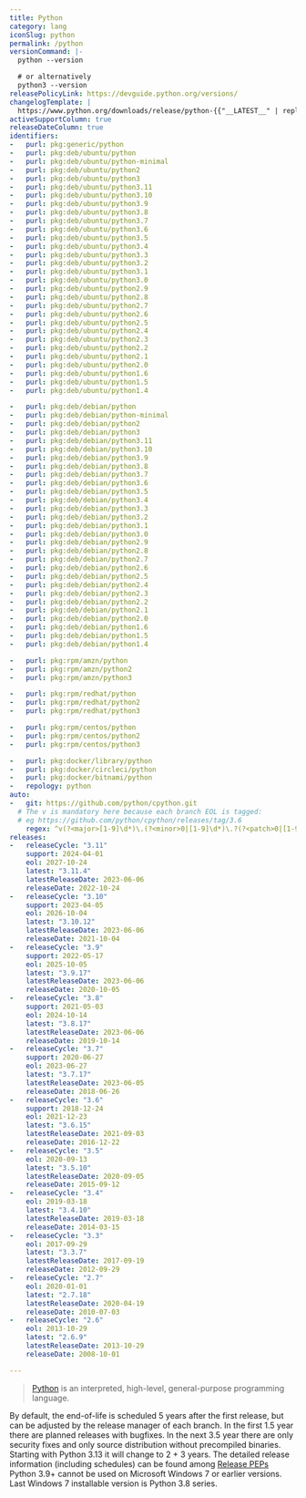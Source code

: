 ```yaml
---
title: Python
category: lang
iconSlug: python
permalink: /python
versionCommand: |-
  python --version

  # or alternatively
  python3 --version
releasePolicyLink: https://devguide.python.org/versions/
changelogTemplate: |
  https://www.python.org/downloads/release/python-{{"__LATEST__" | replace:'.',''}}/
activeSupportColumn: true
releaseDateColumn: true
identifiers:
-   purl: pkg:generic/python
-   purl: pkg:deb/ubuntu/python
-   purl: pkg:deb/ubuntu/python-minimal
-   purl: pkg:deb/ubuntu/python2
-   purl: pkg:deb/ubuntu/python3
-   purl: pkg:deb/ubuntu/python3.11
-   purl: pkg:deb/ubuntu/python3.10
-   purl: pkg:deb/ubuntu/python3.9
-   purl: pkg:deb/ubuntu/python3.8
-   purl: pkg:deb/ubuntu/python3.7
-   purl: pkg:deb/ubuntu/python3.6
-   purl: pkg:deb/ubuntu/python3.5
-   purl: pkg:deb/ubuntu/python3.4
-   purl: pkg:deb/ubuntu/python3.3
-   purl: pkg:deb/ubuntu/python3.2
-   purl: pkg:deb/ubuntu/python3.1
-   purl: pkg:deb/ubuntu/python3.0
-   purl: pkg:deb/ubuntu/python2.9
-   purl: pkg:deb/ubuntu/python2.8
-   purl: pkg:deb/ubuntu/python2.7
-   purl: pkg:deb/ubuntu/python2.6
-   purl: pkg:deb/ubuntu/python2.5
-   purl: pkg:deb/ubuntu/python2.4
-   purl: pkg:deb/ubuntu/python2.3
-   purl: pkg:deb/ubuntu/python2.2
-   purl: pkg:deb/ubuntu/python2.1
-   purl: pkg:deb/ubuntu/python2.0
-   purl: pkg:deb/ubuntu/python1.6
-   purl: pkg:deb/ubuntu/python1.5
-   purl: pkg:deb/ubuntu/python1.4

-   purl: pkg:deb/debian/python
-   purl: pkg:deb/debian/python-minimal
-   purl: pkg:deb/debian/python2
-   purl: pkg:deb/debian/python3
-   purl: pkg:deb/debian/python3.11
-   purl: pkg:deb/debian/python3.10
-   purl: pkg:deb/debian/python3.9
-   purl: pkg:deb/debian/python3.8
-   purl: pkg:deb/debian/python3.7
-   purl: pkg:deb/debian/python3.6
-   purl: pkg:deb/debian/python3.5
-   purl: pkg:deb/debian/python3.4
-   purl: pkg:deb/debian/python3.3
-   purl: pkg:deb/debian/python3.2
-   purl: pkg:deb/debian/python3.1
-   purl: pkg:deb/debian/python3.0
-   purl: pkg:deb/debian/python2.9
-   purl: pkg:deb/debian/python2.8
-   purl: pkg:deb/debian/python2.7
-   purl: pkg:deb/debian/python2.6
-   purl: pkg:deb/debian/python2.5
-   purl: pkg:deb/debian/python2.4
-   purl: pkg:deb/debian/python2.3
-   purl: pkg:deb/debian/python2.2
-   purl: pkg:deb/debian/python2.1
-   purl: pkg:deb/debian/python2.0
-   purl: pkg:deb/debian/python1.6
-   purl: pkg:deb/debian/python1.5
-   purl: pkg:deb/debian/python1.4

-   purl: pkg:rpm/amzn/python
-   purl: pkg:rpm/amzn/python2
-   purl: pkg:rpm/amzn/python3

-   purl: pkg:rpm/redhat/python
-   purl: pkg:rpm/redhat/python2
-   purl: pkg:rpm/redhat/python3

-   purl: pkg:rpm/centos/python
-   purl: pkg:rpm/centos/python2
-   purl: pkg:rpm/centos/python3

-   purl: pkg:docker/library/python
-   purl: pkg:docker/circleci/python
-   purl: pkg:docker/bitnami/python
-   repology: python
auto:
-   git: https://github.com/python/cpython.git
  # The v is mandatory here because each branch EOL is tagged:
  # eg https://github.com/python/cpython/releases/tag/3.6
    regex: ^v(?<major>[1-9]\d*)\.(?<minor>0|[1-9]\d*)\.?(?<patch>0|[1-9]\d*)?$
releases:
-   releaseCycle: "3.11"
    support: 2024-04-01
    eol: 2027-10-24
    latest: "3.11.4"
    latestReleaseDate: 2023-06-06
    releaseDate: 2022-10-24
-   releaseCycle: "3.10"
    support: 2023-04-05
    eol: 2026-10-04
    latest: "3.10.12"
    latestReleaseDate: 2023-06-06
    releaseDate: 2021-10-04
-   releaseCycle: "3.9"
    support: 2022-05-17
    eol: 2025-10-05
    latest: "3.9.17"
    latestReleaseDate: 2023-06-06
    releaseDate: 2020-10-05
-   releaseCycle: "3.8"
    support: 2021-05-03
    eol: 2024-10-14
    latest: "3.8.17"
    latestReleaseDate: 2023-06-06
    releaseDate: 2019-10-14
-   releaseCycle: "3.7"
    support: 2020-06-27
    eol: 2023-06-27
    latest: "3.7.17"
    latestReleaseDate: 2023-06-05
    releaseDate: 2018-06-26
-   releaseCycle: "3.6"
    support: 2018-12-24
    eol: 2021-12-23
    latest: "3.6.15"
    latestReleaseDate: 2021-09-03
    releaseDate: 2016-12-22
-   releaseCycle: "3.5"
    eol: 2020-09-13
    latest: "3.5.10"
    latestReleaseDate: 2020-09-05
    releaseDate: 2015-09-12
-   releaseCycle: "3.4"
    eol: 2019-03-18
    latest: "3.4.10"
    latestReleaseDate: 2019-03-18
    releaseDate: 2014-03-15
-   releaseCycle: "3.3"
    eol: 2017-09-29
    latest: "3.3.7"
    latestReleaseDate: 2017-09-19
    releaseDate: 2012-09-29
-   releaseCycle: "2.7"
    eol: 2020-01-01
    latest: "2.7.18"
    latestReleaseDate: 2020-04-19
    releaseDate: 2010-07-03
-   releaseCycle: "2.6"
    eol: 2013-10-29
    latest: "2.6.9"
    latestReleaseDate: 2013-10-29
    releaseDate: 2008-10-01

---
```


> [Python](https://www.python.org/) is an interpreted, high-level, general-purpose programming language.

By default, the end-of-life is scheduled 5 years after the first release, but can be adjusted by the release manager of each branch.
In the first 1.5 year there are planned releases with bugfixes. In the next 3.5 year there are only security fixes and only source distribution without precompiled binaries. Starting with Python 3.13 it will change to 2 + 3 years.
The detailed release information (including schedules) can be found among [Release PEPs](https://peps.python.org/topic/release/)
Python 3.9+ cannot be used on Microsoft Windows 7 or earlier versions. Last Windows 7 installable version is Python 3.8 series.
